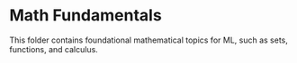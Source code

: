 # Math Fundamentals

This folder contains foundational mathematical topics for ML, such as sets, functions, and calculus.
